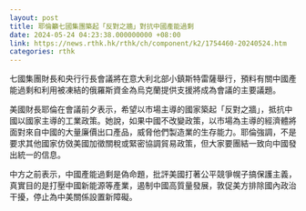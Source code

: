 ```yaml
---
layout: post
title: 耶倫籲七國集團築起「反對之牆」對抗中國產能過剩
date: 2024-05-24 04:23:38.000000000 +08:00
link: https://news.rthk.hk/rthk/ch/component/k2/1754460-20240524.htm
categories: rthk
---
```


七國集團財長和央行行長會議將在意大利北部小鎮斯特雷薩舉行，預料有關中國產能過剩和利用被凍結的俄羅斯資金為烏克蘭提供支援將成為會議的主要議題。

美國財長耶倫在會議前夕表示，希望以市場主導的國家築起「反對之牆」，抵抗中國以國家主導的工業政策。她說，如果中國不改變政策，以市場為主導的經濟體將面對來自中國的大量廉價出口產品，威脅他們製造業的生存能力。耶倫強調，不是要求其他國家仿傚美國加徵關稅或緊密協調貿易政策，但大家要團結一致向中國發出統一的信息。

中方之前表示，中國產能過剩是偽命題，批評美國打著公平競爭幌子搞保護主義，真實目的是打壓中國新能源等產業，遏制中國高質量發展，敦促美方排除國內政治干擾，停止為中美關係設置新障礙。
